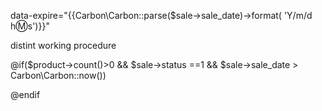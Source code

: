 
data-expire="{{Carbon\Carbon::parse($sale->sale_date)->format( 'Y/m/d h:m:s')}}"
<!-- ======= -->
distint working procedure
<!-- ============for product cont condition -->
@if($product->count()>0 && $sale->status ==1 && $sale->sale_date > Carbon\Carbon::now())

@endif
<!-- ============end product count condition -->
